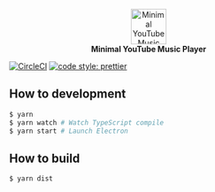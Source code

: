 <p align="center">
  <img width="64" src="https://user-images.githubusercontent.com/6993514/52914740-6a275780-330f-11e9-8f82-54d4ec603446.png" alt="Minimal YouTube Music Player"><br>
  <span>
    <b>
      Minimal YouTube Music Player
    </b>
  </span>
</p>

[![CircleCI](https://circleci.com/gh/potato4d/minimalytm.svg?style=svg)](https://circleci.com/gh/potato4d/minimalytm) [![code style: prettier](https://img.shields.io/badge/code_style-prettier-ff69b4.svg?style=flat-square)](https://github.com/prettier/prettier)

## How to development

```bash
$ yarn
$ yarn watch # Watch TypeScript compile
$ yarn start # Launch Electron
```

## How to build

```bash
$ yarn dist
```
